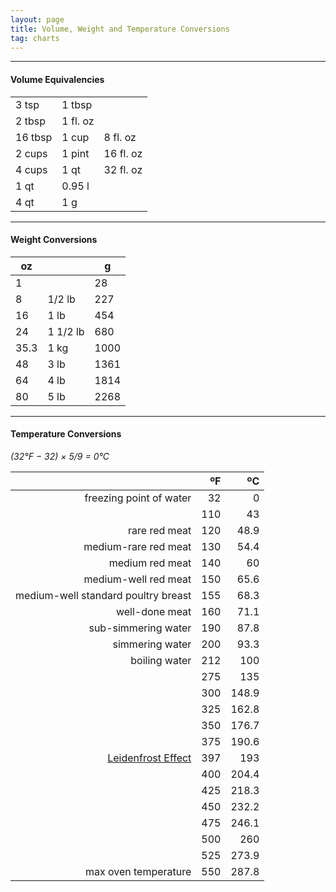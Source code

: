 ```yaml
---
layout: page
title: Volume, Weight and Temperature Conversions
tag: charts
---
```


* * *

#### Volume Equivalencies

|  |  |  |
| --- | --- | --- |
| 3 tsp | 1 tbsp | |
| 2 tbsp | 1 fl. oz | |
| 16 tbsp | 1 cup |  8 fl. oz |
| 2 cups | 1 pint | 16 fl. oz |
| 4 cups | 1 qt | 32 fl. oz |
| 1 qt | 0.95 l | |
| 4 qt | 1 g | |

* * *

#### Weight Conversions

| oz | | g |
| --- | --- | --- |
| 1 | | 28 |
| 8 | 1/2 lb | 227 |
| 16 | 1 lb | 454 |
| 24 | 1 1/2 lb | 680 |
| 35.3 | 1 kg | 1000 |
| 48 | 3 lb | 1361 |
| 64 | 4 lb | 1814 |
| 80 | 5 lb | 2268 |

* * *
#### Temperature Conversions

_(32°F − 32) × 5/9 = 0°C_

| | ºF | ºC |
| --: | --: | --: |
| freezing point of water | 32 | 0 |
|| 110 | 43 |
| rare red meat | 120 | 48.9 |
| medium-rare red meat | 130 | 54.4 |
| medium red meat | 140 | 60 |
| medium-well red meat | 150 | 65.6 |
| medium-well standard poultry breast | 155 | 68.3 |
| well-done meat | 160 | 71.1 |
| sub-simmering water | 190 | 87.8 |
| simmering water | 200 | 93.3 |
| boiling water | 212 | 100 |
|| 275 | 135 |
|| 300 | 148.9 |
|| 325 | 162.8 |
|| 350 | 176.7 |
|| 375 | 190.6 |
|[Leidenfrost Effect](https://en.wikipedia.org/wiki/Leidenfrost_effect) |397|193|
|| 400 | 204.4 |
|| 425 | 218.3 |
|| 450 | 232.2 |
|| 475 | 246.1 |
|| 500 | 260 |
|| 525 | 273.9 |
| max oven temperature | 550 | 287.8 |